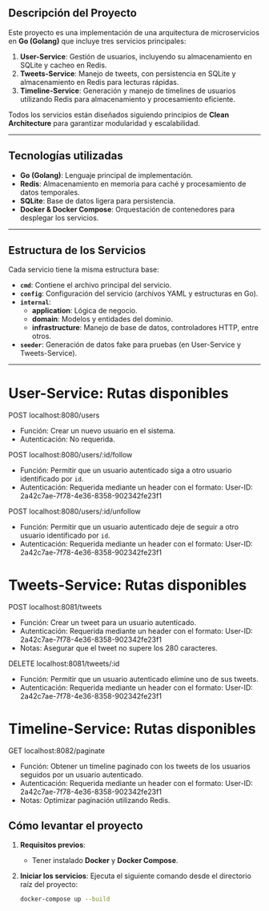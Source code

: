 ## **Descripción del Proyecto**
Este proyecto es una implementación de una arquitectura de microservicios en **Go (Golang)** que incluye tres servicios principales:

1. **User-Service**: Gestión de usuarios, incluyendo su almacenamiento en SQLite y cacheo en Redis.
2. **Tweets-Service**: Manejo de tweets, con persistencia en SQLite y almacenamiento en Redis para lecturas rápidas.
3. **Timeline-Service**: Generación y manejo de timelines de usuarios utilizando Redis para almacenamiento y procesamiento eficiente.

Todos los servicios están diseñados siguiendo principios de **Clean Architecture** para garantizar modularidad y escalabilidad.

---

## **Tecnologías utilizadas**
- **Go (Golang)**: Lenguaje principal de implementación.
- **Redis**: Almacenamiento en memoria para caché y procesamiento de datos temporales.
- **SQLite**: Base de datos ligera para persistencia.
- **Docker & Docker Compose**: Orquestación de contenedores para desplegar los servicios.

---

## **Estructura de los Servicios**
Cada servicio tiene la misma estructura base:
- **`cmd`**: Contiene el archivo principal del servicio.
- **`config`**: Configuración del servicio (archivos YAML y estructuras en Go).
- **`internal`**:
  - **application**: Lógica de negocio.
  - **domain**: Modelos y entidades del dominio.
  - **infrastructure**: Manejo de base de datos, controladores HTTP, entre otros.
- **`seeder`**: Generación de datos fake para pruebas (en User-Service y Tweets-Service).

---

# User-Service: Rutas disponibles

POST localhost:8080/users
- Función: Crear un nuevo usuario en el sistema.
- Autenticación: No requerida.

POST localhost:8080/users/:id/follow
- Función: Permitir que un usuario autenticado siga a otro usuario identificado por `id`.
- Autenticación: Requerida mediante un header con el formato:
  User-ID: 2a42c7ae-7f78-4e36-8358-902342fe23f1

POST localhost:8080/users/:id/unfollow
- Función: Permitir que un usuario autenticado deje de seguir a otro usuario identificado por `id`.
- Autenticación: Requerida mediante un header con el formato:
  User-ID: 2a42c7ae-7f78-4e36-8358-902342fe23f1

# Tweets-Service: Rutas disponibles

POST localhost:8081/tweets
- Función: Crear un tweet para un usuario autenticado.
- Autenticación: Requerida mediante un header con el formato:
  User-ID: 2a42c7ae-7f78-4e36-8358-902342fe23f1
- Notas: Asegurar que el tweet no supere los 280 caracteres.

DELETE localhost:8081/tweets/:id
- Función: Permitir que un usuario autenticado elimine uno de sus tweets.
- Autenticación: Requerida mediante un header con el formato:
  User-ID: 2a42c7ae-7f78-4e36-8358-902342fe23f1

# Timeline-Service: Rutas disponibles

GET localhost:8082/paginate
- Función: Obtener un timeline paginado con los tweets de los usuarios seguidos por un usuario autenticado.
- Autenticación: Requerida mediante un header con el formato:
  User-ID: 2a42c7ae-7f78-4e36-8358-902342fe23f1
- Notas: Optimizar paginación utilizando Redis.


## **Cómo levantar el proyecto**
1. **Requisitos previos**:
   - Tener instalado **Docker** y **Docker Compose**.

2. **Iniciar los servicios**:
   Ejecuta el siguiente comando desde el directorio raíz del proyecto:
   ```bash
   docker-compose up --build